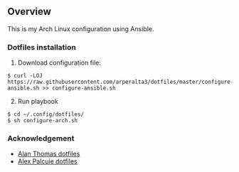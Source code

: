 ## Overview

This is my Arch Linux configuration using Ansible.

### Dotfiles installation

1. Download configuration file:

```
$ curl -LOJ https://raw.githubusercontent.com/arperalta3/dotfiles/master/configure-ansible.sh >> configure-ansible.sh
```

2. Run playbook

 ```
$ cd ~/.config/dotfiles/
$ sh configure-arch.sh
```

### Acknowledgement

- [Alan Thomas dotfiles](https://github.com/alanctkc/dotfiles)
- [Alex Palcuie dotfiles](https://github.com/palcu/dotfiles)
